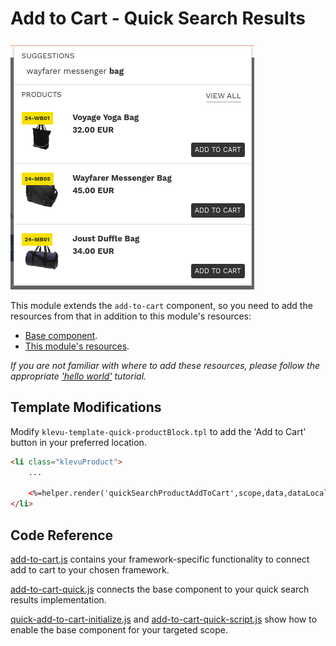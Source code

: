# Add to Cart - Quick Search Results

![Search-quick add-to-cart](/modules/add-to-cart/images/image002.png)

This module extends the `add-to-cart` component, so you need to
add the resources from that in addition to this module's resources:

- [Base component](/components/add-to-cart/resources).
- [This module's resources](/modules/add-to-cart/quick/resources).

_If you are not familiar with where to add these resources,
please follow the appropriate ['hello world'](/getting-started/1-hello-world) tutorial._

## Template Modifications

Modify `klevu-template-quick-productBlock.tpl` to add the 'Add to Cart' button in your preferred location.

```html
<li class="klevuProduct">
    ...

    <%=helper.render('quickSearchProductAddToCart',scope,data,dataLocal) %>
</li>
```

## Code Reference

[add-to-cart.js](/components/add-to-cart/resources/assets/js/add-to-cart.js)
contains your framework-specific functionality to connect add to cart to your chosen framework.

[add-to-cart-quick.js](/modules/add-to-cart/quick/resources/assets/js/add-to-cart-quick.js)
connects the base component to your quick search results implementation.

[quick-add-to-cart-initialize.js](/components/add-to-cart/resources/assets/js/quick-add-to-cart-initialize.js)
and [add-to-cart-quick-script.js](/modules/add-to-cart/quick/resources/assets/js/add-to-cart-quick-script.js)
show how to enable the base component for your targeted scope.